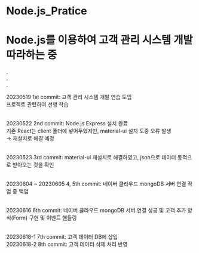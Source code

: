 # Node.js_Pratice
<h1>Node.js를 이용하여 고객 관리 시스템 개발 따라하는 중</h1>

.<br>
.<br>
.

20230519 1st commit: 고객 관리 시스템 개발 연습 도입<br>
프로젝트 관련하여 선행 학습<br><br>

20230522 2nd commit: Node.js Express 설치 완료<br>
기존 React는 client 폴더에 넣어두었지만, material-ui 설치 도중 오류 발생<br>
→ 재설치로 해결 예정<br><br>

20230523 3rd commit: material-ul 재설치로 해결하였고, json으로 데이터 동적으로 받아오는 것을 확인<br><br>

20230604 ~ 20230605 4, 5th commit: 네이버 클라우드 mongoDB 서버 연결 작업 중 백업<br><br>

20230616 6th commit: 네이버 클라우드 mongoDB 서버 연결 성공 및 고객 추가 양식(Form) 구현 및 이벤트 핸들링<br><br>

20230618-1 7th commit: 고객 데이터 DB에 삽입<br>
20230618-2 8th commit: 고객 데이터 삭제 처리 반영<br>